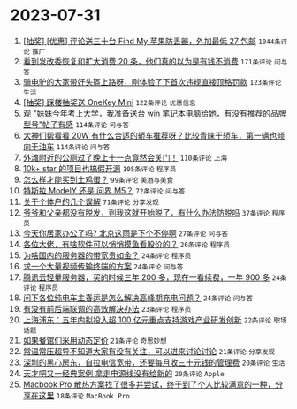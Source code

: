 # 2023-07-31

1. [[抽奖] [优惠] 评论送三十台 Find My 苹果防丢器，外加最低 27 包邮](https://www.v2ex.com/t/961108) `1044条评论` `推广`
1. [看到发改委恢复和扩大消费 20 条，他们真的以为是有钱不消费](https://www.v2ex.com/t/961142) `171条评论` `问与答`
1. [骑电驴的大家带好头盔上路呀，刚体验了下首次违规直接顶格罚款](https://www.v2ex.com/t/961093) `123条评论` `生活`
1. [[抽奖] 踩楼抽奖送 OneKey Mini](https://www.v2ex.com/t/961220) `122条评论` `优惠信息`
1. [观 "妹妹今年考上大学，我准备送台 win 笔记本电脑给她，有没有推荐的品牌型号"帖子有感](https://www.v2ex.com/t/961156) `114条评论` `问与答`
1. [大神们帮看看 20W 有什么合适的轿车推荐呀？比较青睐于轿车，第一辆也倾向于油车](https://www.v2ex.com/t/961158) `114条评论` `问与答`
1. [外滩附近的公厕过了晚上十一点竟然会关门！](https://www.v2ex.com/t/961085) `110条评论` `上海`
1. [10k+ star 的项目也搞假开源](https://www.v2ex.com/t/961178) `105条评论` `程序员`
1. [怎么样才能买到土鸡蛋？](https://www.v2ex.com/t/961089) `99条评论` `美酒与美食`
1. [特斯拉 ModelY 还是 问界 M5？](https://www.v2ex.com/t/961186) `72条评论` `问与答`
1. [关于个体户的几个误解](https://www.v2ex.com/t/961092) `71条评论` `分享发现`
1. [爷爷和父亲都没有脱发，到我这就开始脱了，有什么办法防脱吗](https://www.v2ex.com/t/961201) `37条评论` `程序员`
1. [今天你居家办公了吗? 北京这雨是下个不停啊](https://www.v2ex.com/t/961084) `27条评论` `问与答`
1. [各位大佬，有啥软件可以悄悄摸鱼看股价的？](https://www.v2ex.com/t/961104) `26条评论` `程序员`
1. [为啥国内的服务器的带宽贵如金？](https://www.v2ex.com/t/961278) `24条评论` `程序员`
1. [求一个大量视频传输终端的方案](https://www.v2ex.com/t/961253) `24条评论` `问与答`
1. [腾讯云轻量服务器，买的时候三年 200 多，现在一看续费，一年 900 多](https://www.v2ex.com/t/961167) `24条评论` `程序员`
1. [问下各位纯电车主春运是怎么解决高峰期充电问题？](https://www.v2ex.com/t/961144) `24条评论` `问与答`
1. [有没有前后端联调的高效解决办法](https://www.v2ex.com/t/961143) `23条评论` `程序员`
1. [上海浦东：五年内拟投入超 100 亿元重点支持游戏产业研发创新](https://www.v2ex.com/t/961139) `22条评论` `职场话题`
1. [如果餐馆们采用动态定价](https://www.v2ex.com/t/961353) `21条评论` `奇思妙想`
1. [常温常压超导不知道大家有没有关注，可以进来讨论讨论](https://www.v2ex.com/t/961231) `21条评论` `分享发现`
1. [深圳的黑心房东，自拉电信宽带，还要每月收三十元钱的管理费](https://www.v2ex.com/t/961189) `20条评论` `生活`
1. [天才吧又一经典案例 拿走电源线没有给新的](https://www.v2ex.com/t/961088) `20条评论` `Apple`
1. [Macbook Pro 散热方案找了很多并尝试，终于到了个人比较满意的一种，分享在这里](https://www.v2ex.com/t/961317) `18条评论` `MacBook Pro`
